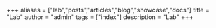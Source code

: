 +++
aliases = ["lab","posts","articles","blog","showcase","docs"]
title = "Lab"
author = "admin"
tags = ["index"]
description = "Lab"
+++
